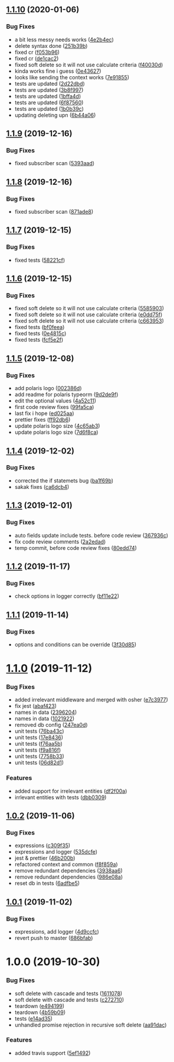 ## [1.1.10](https://github.com/Enigmatis/polaris-typeorm/compare/v1.1.9...v1.1.10) (2020-01-06)

### Bug Fixes

-   a bit less messy needs works ([4e2b4ec](https://github.com/Enigmatis/polaris-typeorm/commit/4e2b4ec8317609da4df299a2c75fe4da9e6a6b01))
-   delete syntax done ([251b39b](https://github.com/Enigmatis/polaris-typeorm/commit/251b39b888edaa2902d8f88a0b227865b79898a5))
-   fixed cr ([f053b96](https://github.com/Enigmatis/polaris-typeorm/commit/f053b96fcd0de03e547ba41c7ef0b1b394f7e236))
-   fixed cr ([de1cac2](https://github.com/Enigmatis/polaris-typeorm/commit/de1cac2d6679c6977be8a18c115859a3871d21a3))
-   fixed soft delete so it will not use calculate criteria ([f40030d](https://github.com/Enigmatis/polaris-typeorm/commit/f40030dc725d3d68db1c2723992d90d807dbe0cd))
-   kinda works fine i guess ([0e43627](https://github.com/Enigmatis/polaris-typeorm/commit/0e4362707fa261e076c3cfc03d21522ba4e8b0e7))
-   looks like sending the context works ([7e91855](https://github.com/Enigmatis/polaris-typeorm/commit/7e91855f2843de959961600408c2b86c1b4aa921))
-   tests are updated ([2d22dbd](https://github.com/Enigmatis/polaris-typeorm/commit/2d22dbdc5782e86dce0b6cfcecadb0b628c75d4f))
-   tests are updated ([3b8f997](https://github.com/Enigmatis/polaris-typeorm/commit/3b8f99741632812bb95509b1b6cfe24ee4f6ad5f))
-   tests are updated ([1bffa4d](https://github.com/Enigmatis/polaris-typeorm/commit/1bffa4d23f143ad352f92745180238ee45f3afc4))
-   tests are updated ([6f87560](https://github.com/Enigmatis/polaris-typeorm/commit/6f87560b6483250bb9b2fa558b070a5be2524a09))
-   tests are updated ([1b0b39c](https://github.com/Enigmatis/polaris-typeorm/commit/1b0b39ca320d93df12803a67b4e3f949b79a1937))
-   updating deleting upn ([6b44a06](https://github.com/Enigmatis/polaris-typeorm/commit/6b44a0623c9164adb0f7bc06e55c7fe01fab351e))

## [1.1.9](https://github.com/Enigmatis/polaris-typeorm/compare/v1.1.8...v1.1.9) (2019-12-16)

### Bug Fixes

-   fixed subscriber scan ([5393aad](https://github.com/Enigmatis/polaris-typeorm/commit/5393aad25f46294139c5841c7ef856fe118a7516))

## [1.1.8](https://github.com/Enigmatis/polaris-typeorm/compare/v1.1.7...v1.1.8) (2019-12-16)

### Bug Fixes

-   fixed subscriber scan ([871ade8](https://github.com/Enigmatis/polaris-typeorm/commit/871ade8dc165d520b260415c9a77513293b5cbf0))

## [1.1.7](https://github.com/Enigmatis/polaris-typeorm/compare/v1.1.6...v1.1.7) (2019-12-15)

### Bug Fixes

-   fixed tests ([58221cf](https://github.com/Enigmatis/polaris-typeorm/commit/58221cf808678b9ea0ee94e7a6f70da557459130))

## [1.1.6](https://github.com/Enigmatis/polaris-typeorm/compare/v1.1.5...v1.1.6) (2019-12-15)

### Bug Fixes

-   fixed soft delete so it will not use calculate criteria ([5585903](https://github.com/Enigmatis/polaris-typeorm/commit/55859035444818d8fdaa0c60b8dc8791315944d1))
-   fixed soft delete so it will not use calculate criteria ([e0dd75f](https://github.com/Enigmatis/polaris-typeorm/commit/e0dd75feae98e2fece83cc927f16d2ca7948f8b3))
-   fixed soft delete so it will not use calculate criteria ([c663953](https://github.com/Enigmatis/polaris-typeorm/commit/c663953e84d2ea2ba10e9e20c5e7c08cf508d19a))
-   fixed tests ([bf0feea](https://github.com/Enigmatis/polaris-typeorm/commit/bf0feeaff7efe56cd2165638039262eeebda417e))
-   fixed tests ([0e4815c](https://github.com/Enigmatis/polaris-typeorm/commit/0e4815c8b6f208d6cb6782fb146ae1882bba88b9))
-   fixed tests ([fcf5e2f](https://github.com/Enigmatis/polaris-typeorm/commit/fcf5e2fd385cb0d88d85847f3d82e6d9e1b2ee1f))

## [1.1.5](https://github.com/Enigmatis/polaris-typeorm/compare/v1.1.4...v1.1.5) (2019-12-08)

### Bug Fixes

-   add polaris logo ([002386d](https://github.com/Enigmatis/polaris-typeorm/commit/002386d09bf27a8fb6063c03c4b8dd0a9b969127))
-   add readme for polaris typeorm ([9d2de9f](https://github.com/Enigmatis/polaris-typeorm/commit/9d2de9f7a3c8854fb9b4f744550d481b1062fbfa))
-   edit the optional values ([4a52c11](https://github.com/Enigmatis/polaris-typeorm/commit/4a52c11e11c8c5a57193533f057fda9581dfb004))
-   first code review fixes ([99fa5ca](https://github.com/Enigmatis/polaris-typeorm/commit/99fa5ca59d7f8f5936ac155428f29ce9796238e5))
-   last fix i hope ([ed025aa](https://github.com/Enigmatis/polaris-typeorm/commit/ed025aa5e13a618e2f34ebe02fe54b8c2a4bb575))
-   prettier fixes ([ff92db6](https://github.com/Enigmatis/polaris-typeorm/commit/ff92db66bcba907626b9c8c76b84b0a14a30e5bb))
-   update polaris logo size ([4c65ab3](https://github.com/Enigmatis/polaris-typeorm/commit/4c65ab31e2bfdb429c1245b2c069c80553c0ec71))
-   update polaris logo size ([7d6f8ca](https://github.com/Enigmatis/polaris-typeorm/commit/7d6f8ca4c1116f774932cb7c35cd5a67e4470aa3))

## [1.1.4](https://github.com/Enigmatis/polaris-typeorm/compare/v1.1.3...v1.1.4) (2019-12-02)

### Bug Fixes

-   corrected the if statemets bug ([ba1f69b](https://github.com/Enigmatis/polaris-typeorm/commit/ba1f69bc8a1200a32b89310304b2c1cd6431cad1))
-   sakak fixes ([ca6dcb4](https://github.com/Enigmatis/polaris-typeorm/commit/ca6dcb4398cc2a444f3e37d93ecb1111de26dad9))

## [1.1.3](https://github.com/Enigmatis/polaris-typeorm/compare/v1.1.2...v1.1.3) (2019-12-01)

### Bug Fixes

-   auto fields update include tests. before code review ([367936c](https://github.com/Enigmatis/polaris-typeorm/commit/367936c0c2f4063a94a72f3bc4c63d1c1cb10faa))
-   fix code review comments ([2a2edad](https://github.com/Enigmatis/polaris-typeorm/commit/2a2edade9e007a88fb5bbc0fc214be27cc883046))
-   temp commit, before code review fixes ([80edd74](https://github.com/Enigmatis/polaris-typeorm/commit/80edd7407b610f546a6196b059d102d597d1f0a1))

## [1.1.2](https://github.com/Enigmatis/polaris-typeorm/compare/v1.1.1...v1.1.2) (2019-11-17)

### Bug Fixes

-   check options in logger correctly ([bf11e22](https://github.com/Enigmatis/polaris-typeorm/commit/bf11e22a972bf2c3840743b3182209027ad9ff00))

## [1.1.1](https://github.com/Enigmatis/polaris-typeorm/compare/v1.1.0...v1.1.1) (2019-11-14)

### Bug Fixes

-   options and conditions can be override ([3f30d85](https://github.com/Enigmatis/polaris-typeorm/commit/3f30d8596e3515e7822fd883622e15e7ac67b953))

# [1.1.0](https://github.com/Enigmatis/polaris-typeorm/compare/v1.0.2...v1.1.0) (2019-11-12)

### Bug Fixes

-   added irrelevant middleware and merged with osher ([e7c3977](https://github.com/Enigmatis/polaris-typeorm/commit/e7c39777c0df4abd0b1a7bdb4058e4e5bb036740))
-   fix jest ([abaf423](https://github.com/Enigmatis/polaris-typeorm/commit/abaf423394ecfcfc652b157de784c01c5a067eae))
-   names in data ([2396204](https://github.com/Enigmatis/polaris-typeorm/commit/239620492b32682322bd5a5dd3ed50568c3bbec2))
-   names in data ([1021922](https://github.com/Enigmatis/polaris-typeorm/commit/1021922d47e4138064ee595b9d1c678a9aeadd31))
-   removed db config ([247ea0d](https://github.com/Enigmatis/polaris-typeorm/commit/247ea0dc615ee00dcd694ad65fc8b63ab8622640))
-   unit tests ([76ba43c](https://github.com/Enigmatis/polaris-typeorm/commit/76ba43caec18a11ccc5614d1b7d7f85ba8f19a49))
-   unit tests ([17e8436](https://github.com/Enigmatis/polaris-typeorm/commit/17e84369364022bc86a529c2f484ec7b08080a72))
-   unit tests ([f76aa5b](https://github.com/Enigmatis/polaris-typeorm/commit/f76aa5b59c844a9e3342d2e00fbf2f82f16ed4fe))
-   unit tests ([f9a816f](https://github.com/Enigmatis/polaris-typeorm/commit/f9a816fc156bf87972469eec912060bbf606efdf))
-   unit tests ([7758b33](https://github.com/Enigmatis/polaris-typeorm/commit/7758b33082eac2e211497ea59313ffdde4818c24))
-   unit tests ([06d82d1](https://github.com/Enigmatis/polaris-typeorm/commit/06d82d1a8143800182648b9cdf9387687c01c297))

### Features

-   added support for irrelevant entities ([df2f00a](https://github.com/Enigmatis/polaris-typeorm/commit/df2f00ac21a1c452b21688048698c5cabc874e1e))
-   irrlevant entities with tests ([dbb0309](https://github.com/Enigmatis/polaris-typeorm/commit/dbb030961bd13249e32591e52db420d1668dbc7f))

## [1.0.2](https://github.com/Enigmatis/polaris-typeorm/compare/v1.0.1...v1.0.2) (2019-11-06)

### Bug Fixes

-   expressions ([c309f35](https://github.com/Enigmatis/polaris-typeorm/commit/c309f35cea7f2586d5ecbaf80d5bd50a52e6dbac))
-   expressions and logger ([535dcfe](https://github.com/Enigmatis/polaris-typeorm/commit/535dcfe1b8d1dc56ff6c82d05ab942485dbc60d8))
-   jest & prettier ([46b200b](https://github.com/Enigmatis/polaris-typeorm/commit/46b200b7f60a0c91d0d29cedd9f847a56025471e))
-   refactored context and common ([f8f859a](https://github.com/Enigmatis/polaris-typeorm/commit/f8f859affa07ddead1b7792cf9ed05364f0c2ce2))
-   remove redundant dependencies ([3938aa6](https://github.com/Enigmatis/polaris-typeorm/commit/3938aa6878fb5c05c29f98c25c0b90dc7284bd2f))
-   remove redundant dependencies ([986e08a](https://github.com/Enigmatis/polaris-typeorm/commit/986e08a303c73897e05d9cc501abf69bf0b8bba1))
-   reset db in tests ([6adfbe5](https://github.com/Enigmatis/polaris-typeorm/commit/6adfbe51c435af4fd419e2d1732b1cc50366974f))

## [1.0.1](https://github.com/Enigmatis/polaris-typeorm/compare/v1.0.0...v1.0.1) (2019-11-02)

### Bug Fixes

-   expressions, add logger ([4d9ccfc](https://github.com/Enigmatis/polaris-typeorm/commit/4d9ccfc16120f698a23df2f9fd47ca5bc2415827))
-   revert push to master ([686bfab](https://github.com/Enigmatis/polaris-typeorm/commit/686bfab64cb024806e72b744690927520c8154e4))

# 1.0.0 (2019-10-30)

### Bug Fixes

-   soft delete with cascade and tests ([1611078](https://github.com/Enigmatis/polaris-typeorm/commit/1611078a211f0847ec046d518858767119ec9387))
-   soft delete with cascade and tests ([c272710](https://github.com/Enigmatis/polaris-typeorm/commit/c272710d10e565dc59ec8932473bb7b91d5e7f9f))
-   teardown ([e494199](https://github.com/Enigmatis/polaris-typeorm/commit/e494199a7d21455fc1cb8adacc9ea0c152dd6a5c))
-   teardown ([4b59b09](https://github.com/Enigmatis/polaris-typeorm/commit/4b59b09858853ef95ddd207f86e6fb4d8028d3cd))
-   tests ([e14ad35](https://github.com/Enigmatis/polaris-typeorm/commit/e14ad35a244924955ca50f6c9cfd06041af6fb92))
-   unhandled promise rejection in recursive soft delete ([aa91dac](https://github.com/Enigmatis/polaris-typeorm/commit/aa91dacb6c46a05e29c6b31baf2ee99d81ae33c2))

### Features

-   added travis support ([5ef1492](https://github.com/Enigmatis/polaris-typeorm/commit/5ef14923bac17d5c6d5c39f766b2f66b2b5b5a27))
